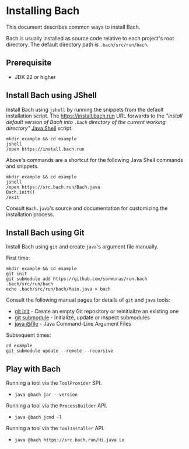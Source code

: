 # Installing Bach

This document describes common ways to install Bach.

Bach is usually installed as source code relative to each project's root directory.
The default directory path is `.bach/src/run/bach`.

## Prerequisite

- JDK 22 or higher

## Install Bach using JShell

Install Bach using `jshell` by running the snippets from the default installation script.
The https://install.bach.run URL forwards to the _"install default version of Bach into `.bach` directory of the current working directory"_ [Java Shell](../src/bach.run/install.jshell) script.

```shell
mkdir example && cd example
jshell
/open https://install.bach.run
```

Above's commands are a shortcut for the following Java Shell commands and snippets.

```shell
mkdir example && cd example
jshell
/open https://src.bach.run/Bach.java
Bach.init()
/exit
```

Consult `Bach.java`'s source and documentation for customizing the installation process.

## Install Bach using Git

Install Bach using `git` and create `java`'s argument file manually.

First time:
```shell
mkdir example && cd example
git init
git submodule add https://github.com/sormuras/run.bach .bach/src/run/bach
echo .bach/src/run/bach/Main.java > bach
```
Consult the following manual pages for details of `git` and `java` tools:
- [git init](https://git-scm.com/docs/git-init) - Create an empty Git repository or reinitialize an existing one
- [git submodule](https://git-scm.com/docs/git-submodule) - Initialize, update or inspect submodules
- [java @file](https://docs.oracle.com/en/java/javase/22/docs/specs/man/java.html#java-command-line-argument-files) - Java Command-Line Argument Files

Subsequent times:
```shell
cd example
git submodule update --remote --recursive
```

## Play with Bach

Running a tool via the `ToolProvider` SPI.

- `java @bach jar --version`

Running a tool via the `ProcessBuilder` API.

- `java @bach jcmd -l`

Running a tool via the `ToolInstaller` API.

- `java @bach https://src.bach.run/Hi.java Lo`
